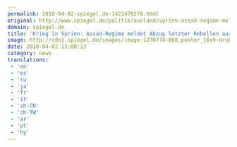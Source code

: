 ```yaml
---
permalink: 2018-04-02-spiegel.de-1421478278.html
original: http://www.spiegel.de/politik/ausland/syrien-assad-regime-meldet-abzug-der-rebellen-aus-ost-ghuta-a-1200895.html#ref=rss
domain: spiegel.de
title: 'Krieg in Syrien: Assad-Regime meldet Abzug letzter Rebellen aus Ost-Ghuta - SPIEGEL ONLINE - Politik'
image: http://cdn1.spiegel.de/images/image-1270774-860_poster_16x9-drub-1270774.jpg
date: 2018-04-02 13:08:13
category: news
translations: 
 - 'en'
 - 'es'
 - 'ru'
 - 'ja'
 - 'fr'
 - 'it'
 - 'zh-CN'
 - 'zh-TW'
 - 'ar'
 - 'pt'
 - 'hy'
---
```


